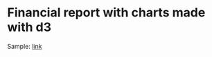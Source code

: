 # Financial report with charts made with d3

Sample: [link](http://alyssaq.github.com/financial-report)